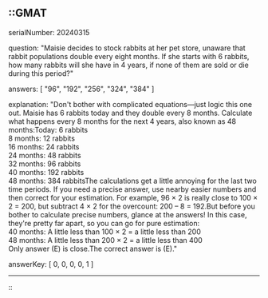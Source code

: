 ::GMAT
---


serialNumber: 20240315

question: "Maisie decides to stock rabbits at her pet store, unaware that rabbit populations double every eight months. If she starts with 6 rabbits, how many rabbits will she have in 4 years, if none of them are sold or die during this period?"

answers: [
  "96",
  "192",
  "256",
  "324",
  "384"
]

explanation: "Don't bother with complicated equations—just logic this one out. Maisie has 6 rabbits today and they double every 8 months. Calculate what happens every 8 months for the next 4 years, also known as 48 months:Today: 6 rabbits<br>8 months: 12 rabbits<br>16 months: 24 rabbits<br>24 months: 48 rabbits<br>32 months: 96 rabbits<br>40 months: 192 rabbits<br>48 months: 384 rabbitsThe calculations get a little annoying for the last two time periods. If you need a precise answer, use nearby easier numbers and then correct for your estimation. For example, 96 × 2 is really close to 100 × 2 = 200, but subtract 4 × 2 for the overcount: 200 – 8 = 192.But before you bother to calculate precise numbers, glance at the answers! In this case, they're pretty far apart, so you can go for pure estimation:<br>40 months: A little less than 100 × 2 = a little less than 200<br>48 months: A little less than 200 × 2 = a little less than 400<br>Only answer (E) is close.The correct answer is (E)."

answerKey: [
  0, 
  0, 
  0, 
  0, 
  1
]



---
::